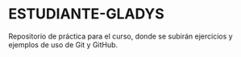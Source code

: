 # ESTUDIANTE-GLADYS
Repositorio de práctica para el curso, donde se subirán ejercicios y ejemplos de uso de Git y GitHub.
